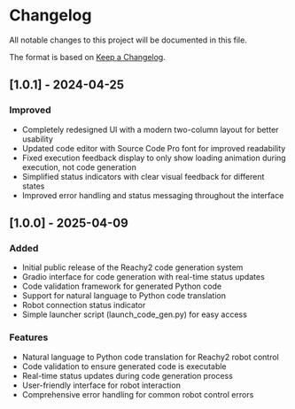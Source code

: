 # Changelog

All notable changes to this project will be documented in this file.

The format is based on [Keep a Changelog](https://keepachangelog.com/en/1.0.0/).

## [1.0.1] - 2024-04-25

### Improved
- Completely redesigned UI with a modern two-column layout for better usability
- Updated code editor with Source Code Pro font for improved readability
- Fixed execution feedback display to only show loading animation during execution, not code generation
- Simplified status indicators with clear visual feedback for different states
- Improved error handling and status messaging throughout the interface

## [1.0.0] - 2025-04-09

### Added
- Initial public release of the Reachy2 code generation system
- Gradio interface for code generation with real-time status updates
- Code validation framework for generated Python code
- Support for natural language to Python code translation
- Robot connection status indicator
- Simple launcher script (launch_code_gen.py) for easy access

### Features
- Natural language to Python code translation for Reachy2 robot control
- Code validation to ensure generated code is executable
- Real-time status updates during code generation process
- User-friendly interface for robot interaction
- Comprehensive error handling for common robot control errors 